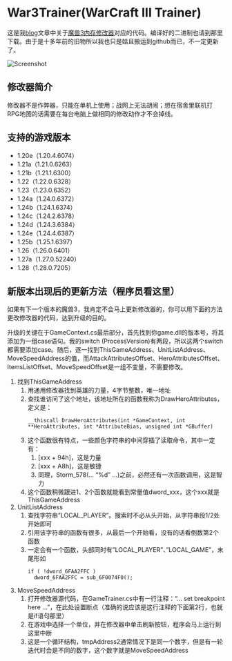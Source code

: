 # War3Trainer(WarCraft III Trainer)

这是我[blog](http://tctianchi.duapp.com/)文章中关于[魔兽3内存修改器](http://tctianchi.duapp.com/archives/tag/%E9%AD%94%E5%85%BD3)对应的代码。编译好的二进制也请到那里下载。由于是十多年前的旧物所以我也只是姑且搬运到github而已，不一定更新了。

![Screenshot](https://raw.githubusercontent.com/tctianchi/War3Trainer/master/Screenshot.png)

## 修改器简介
修改器不是作弊器，只能在单机上使用；战网上无法胡闹；想在宿舍里联机打RPG地图的话需要在每台电脑上做相同的修改动作才不会掉线。

## 支持的游戏版本
* 1.20e（1.20.4.6074）
* 1.21a（1.21.0.6263）
* 1.21b（1.21.1.6300）
* 1.22（1.22.0.6328）
* 1.23（1.23.0.6352）
* 1.24a（1.24.0.6372）
* 1.24b（1.24.1.6374）
* 1.24c（1.24.2.6378）
* 1.24d（1.24.3.6384）
* 1.24e（1.24.4.6387）
* 1.25b（1.25.1.6397）
* 1.26（1.26.0.6401）
* 1.27a（1.27.0.52240）
* 1.28（1.28.0.7205）

## 新版本出现后的更新方法（程序员看这里）
如果有下一个版本的魔兽3，我肯定不会马上更新修改器的，你可以用下面的方法更改修改器的代码，达到升级的目的。

升级的关键在于GameContext.cs最后部分，首先找到你game.dll的版本号，将其添加为一组case语句。我的switch (ProcessVersion)有两段，所以这两个switch都需要添加case。随后，逐一找到ThisGameAddress、UnitListAddress、MoveSpeedAddress的值，而AttackAttributesOffset、HeroAttributesOffset、ItemsListOffset、MoveSpeedOffset是一组不变量，不需要修改。

1. 找到ThisGameAddress
    1. 用通用修改器找到英雄的力量，4字节整数，唯一地址
    2. 查找谁访问了这个地址，该地址所在的函数我称为DrawHeroAttributes，定义是：
        ```
        __thiscall DrawHeroAttributes(int *GameContext, int **HeroAttributes, int *AttributeBias, unsigned int *GBuffer)
        ```
    3. 这个函数很有特点，一些颜色字符串的中间穿插了读取命令，其中一定有：
        1. [xxx + 94h]，这是力量
        2. [xxx + A8h]，这是敏捷
        3. 同理，Storm_578(… “%d” …)之前，必然还有一次函数调用，这是智力
    4. 这个函数稍微跟进1、2个函数就能看到常量值dword_xxx，这个xxx就是ThisGameAddress
2. UnitListAddress
    1. 查找字符串”LOCAL_PLAYER”。搜索时不必从头开始，从字符串段1/2处开始即可
    2. 引用该字符串的函数有很多，从最后一个开始看，没有的话看倒数第2个函数
    3. 一定会有一个函数，头部同时有”LOCAL_PLAYER”、”LOCAL_GAME”，末尾形如
        ```
       if ( !dword_6FAA2FFC )
          dword_6FAA2FFC = sub_6F0074F0();
        ```
3. MoveSpeedAddress
    1. 打开修改器源代码，在GameTrainer.cs中有一行注释：“… set breakpoint here …”，在此处设置断点（准确的说应该是这行注释的下面第2行，也就是if语句那里）
    2. 在游戏中选择一个单位，并在修改器中单击刷新按钮，程序会马上运行到这里中断
    3. 这是一个循环结构，tmpAddress2通常情况下是同一个数字，但是有一轮迭代时会是不同的数字，这个数字就是MoveSpeedAddress
